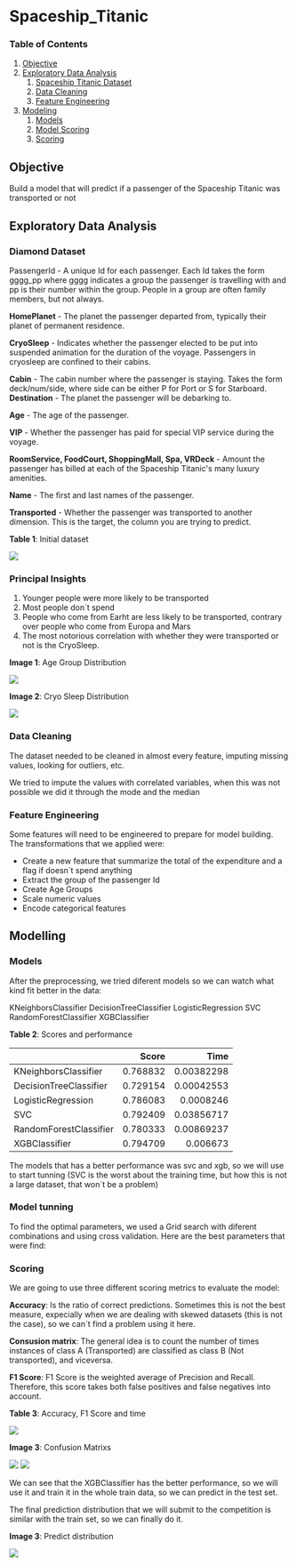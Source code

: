 # Spaceship_Titanic

### Table of Contents
1. [Objective](#objective)
2. [Exploratory Data Analysis](#eda)
    1. [Spaceship Titanic Dataset](#dataset) 
    2. [Data Cleaning](#cleaning)
    3. [Feature Engineering](#engineering)
3. [Modeling](#model)
    1. [Models](#models)
    2. [Model Scoring](#tunning)
    3. [Scoring](#scoring)

## Objective <a name="objective"></a>

Build a model that will predict if a passenger of the Spaceship Titanic was transported or not 

## Exploratory Data Analysis <a name="eda"></a>

### Diamond Dataset <a name="dataset"></a>

PassengerId - A unique Id for each passenger. Each Id takes the form gggg_pp where gggg indicates a group the passenger is travelling with and pp is their number within the group. People in a group are often family members, but not always.

**HomePlanet** - The planet the passenger departed from, typically their planet of permanent residence.

**CryoSleep** - Indicates whether the passenger elected to be put into suspended animation for the duration of the voyage. Passengers in cryosleep are confined to their cabins.

**Cabin** - The cabin number where the passenger is staying. Takes the form deck/num/side, where side can be either P for Port or S for Starboard.
**Destination** - The planet the passenger will be debarking to.

**Age** - The age of the passenger.

**VIP** - Whether the passenger has paid for special VIP service during the voyage.

**RoomService, FoodCourt, ShoppingMall, Spa, VRDeck** - Amount the passenger has billed at each of the Spaceship Titanic's many luxury amenities.

**Name** - The first and last names of the passenger.

**Transported** - Whether the passenger was transported to another dimension. This is the target, the column you are trying to predict.

**Table 1**: Initial dataset 

![](img/titanic_head.png)

### Principal Insights
1. Younger people were more likely to be transported
2. Most people don´t spend
3. People who come from Earht are less likely to be transported, contrary over people who come from Europa and Mars
4. The most notorious correlation with whether they were transported or not is the CryoSleep.

**Image 1**: Age Group Distribution 

![](img/age_group_distribution.png)

**Image 2**: Cryo Sleep Distribution 

![](img/CryoSleep.png)


### Data Cleaning <a name="cleaning"></a>

The dataset needed to be cleaned in almost every feature, imputing missing values, looking for outliers, etc. 

We tried to impute the values with correlated variables, when this was not possible we did it through the mode and the median 

### Feature Engineering <a name="engineering"></a>

Some features will need to be engineered to prepare for model building. The transformations that we applied were:

- Create a new feature that summarize the total of the expenditure and a flag if doesn´t spend anything
- Extract the group of the passenger Id
- Create Age Groups
- Scale numeric values
- Encode categorical features

## Modelling <a name="model"></a>

### Models <a name="models"></a>

After the preprocessing, we tried diferent models so we can watch what kind fit better in the data:

KNeighborsClassifier
DecisionTreeClassifier
LogisticRegression
SVC
RandomForestClassifier
XGBClassifier

**Table 2**: Scores and performance

|                         |    Score |    Time       |
|:------------------------|---------:|--------------:|
| KNeighborsClassifier    | 0.768832 | 0.00382298    |
| DecisionTreeClassifier  | 0.729154 | 0.00042553    |
| LogisticRegression      | 0.786083 | 0.0008246     | 
| SVC                     | 0.792409 | 0.03856717    |
| RandomForestClassifier  | 0.780333 | 0.00869237    |
| XGBClassifier           | 0.794709 | 0.006673      |

The models that has a better performance was svc and xgb, so we will use to start tunning (SVC is the worst about the training time, but how this is not a large dataset, that won´t be a problem)

### Model tunning <a name="tunning"></a>

To find the optimal parameters, we used a Grid search with diferent combinations and using cross validation. Here are the best parameters that were find:



### Scoring <a name="scoring"></a>
 
We are going to use three different scoring metrics to evaluate the model:

**Accuracy**: Is the ratio of correct predictions. Sometimes this is not the best measure, expecially when we are dealing with skewed datasets (this is not the case), so we can´t find a problem using it here.

**Consusion matrix**: The general idea is to count the number of times instances of class A (Transported) are classified as class B (Not transported), and viceversa.

**F1 Score**: F1 Score is the weighted average of Precision and Recall. Therefore, this score takes both false positives and false negatives into account.

**Table 3**: Accuracy, F1 Score and time

![](img/scores.png)

**Image 3**: Confusion Matrixs 

![](img/confusion_svc.png)
![](img/confusion_xgb.png)

We can see that the XGBClassifier has the better performance, so we will use it and train it in the whole train data, so we can predict in the test set.

The final prediction distribution that we will submit to the competition is similar with the train set, so we can finally do it.

**Image 3**: Predict distribution

![](img/predict_distribution.png)

